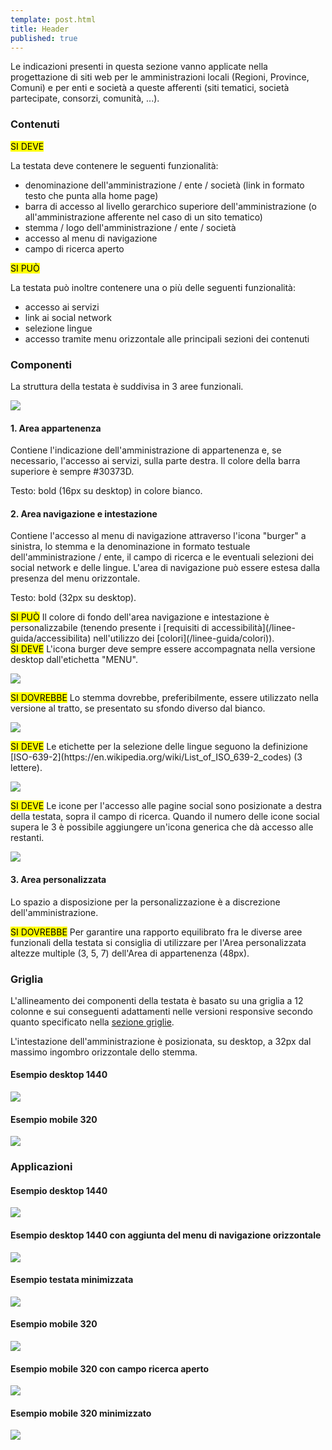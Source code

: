 ```yaml
---
template: post.html
title: Header
published: true
---
```


Le indicazioni presenti in questa sezione vanno applicate nella progettazione di siti web
per le amministrazioni locali (Regioni, Province, Comuni) e per enti e società a queste afferenti
(siti tematici, società partecipate, consorzi, comunità, ...).

### Contenuti

<div class="lg-callout lg-callout-must">
<mark>SI DEVE</mark>
<p>La testata deve contenere le seguenti funzionalità:</p>
<ul>
<li>denominazione dell'amministrazione / ente / società (link in formato testo che punta alla home page)</li>
<li>barra di accesso al livello gerarchico superiore dell'amministrazione (o all'amministrazione afferente nel caso di un sito tematico)</li>
<li>stemma / logo dell'amministrazione / ente / società</li>
<li>accesso al menu di navigazione</li>
<li>campo di ricerca aperto</li>
</ul>
</div>

<div class="lg-callout lg-callout-could">
<mark>SI PUÒ</mark>
<p>La testata può inoltre contenere una o più delle seguenti funzionalità:</p>
<ul>
<li>accesso ai servizi</li>
<li>link ai social network</li>
<li>selezione lingue</li>
<li>accesso tramite menu orizzontale alle principali sezioni dei contenuti</li>
</ul>
</div>

### Componenti

La struttura della testata è suddivisa in 3 aree funzionali.

![](/images/header/image08.png)

#### 1. Area appartenenza

Contiene l'indicazione dell'amministrazione di appartenenza e, se necessario, l'accesso ai servizi, sulla parte destra.
Il colore della barra superiore è sempre #30373D.

Testo: bold (16px su desktop) in colore bianco.

#### 2. Area navigazione e intestazione

Contiene l'accesso al menu di navigazione attraverso l'icona "burger" a sinistra,
lo stemma e la denominazione in formato testuale dell'amministrazione / ente,
il campo di ricerca e le eventuali selezioni dei social network e delle lingue.
L'area di navigazione può essere estesa dalla presenza del menu orizzontale.

Testo: bold (32px su desktop).

<div class="lg-callout lg-callout-could">
<mark>SI PUÒ</mark>
Il colore di fondo dell'area navigazione e intestazione è personalizzabile
(tenendo presente i [requisiti di accessibilità](/linee-guida/accessibilita)
nell'utilizzo dei [colori](/linee-guida/colori)).
</div>

<div class="lg-callout lg-callout-must">
<mark>SI DEVE</mark>
L'icona burger deve sempre essere accompagnata nella versione desktop dall'etichetta "MENU".
</div>

![](/images/header/image03.png)

<div class="lg-callout lg-callout-should">
<mark>SI DOVREBBE</mark>
Lo stemma dovrebbe, preferibilmente, essere utilizzato nella versione al tratto, se presentato su sfondo diverso dal bianco.
</div>

![](/images/header/image06.png)

<div class="lg-callout lg-callout-must">
<mark>SI DEVE</mark>
Le etichette per la selezione delle lingue seguono la definizione
[ISO-639-2](https://en.wikipedia.org/wiki/List_of_ISO_639-2_codes) (3 lettere).
</div>

![](/images/header/image02.png)

<div class="lg-callout lg-callout-must">
<mark>SI DEVE</mark>
Le icone per l'accesso alle pagine social sono posizionate a destra della testata, sopra il campo di ricerca.
Quando il numero delle icone social supera le 3 è possibile aggiungere un'icona generica che dà accesso alle restanti.
</div>

![](/images/header/image10.png)

#### 3. Area personalizzata

Lo spazio a disposizione per la personalizzazione è a discrezione dell'amministrazione.

<div class="lg-callout lg-callout-should">
<mark>SI DOVREBBE</mark>
Per garantire una rapporto equilibrato fra le diverse aree funzionali della testata si consiglia di utilizzare
per l'Area personalizzata altezze multiple (3, 5, 7) dell'Area di appartenenza (48px).
</div>

### Griglia

L'allineamento dei componenti della testata è basato su una griglia a 12 colonne
e sui conseguenti adattamenti nelle versioni responsive secondo quanto specificato nella
[sezione griglie](/linee-guida/layout/griglie).

L'intestazione dell'amministrazione è posizionata, su desktop, a 32px dal massimo ingombro orizzontale dello stemma.

#### Esempio desktop 1440

![](/images/header/image09.png)

#### Esempio mobile 320

![](/images/header/image12.png)

### Applicazioni

#### Esempio desktop 1440

![](/images/header/image00.png)

#### Esempio desktop 1440 con aggiunta del menu di navigazione orizzontale

![](/images/header/image14.png)

#### Esempio testata minimizzata

![](/images/header/image07.png)

#### Esempio mobile 320

![](/images/header/image11.png)

#### Esempio mobile 320 con campo ricerca aperto

![](/images/header/image15.png)

#### Esempio mobile 320 minimizzato

![](/images/header/image13.png)
